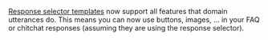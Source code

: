 [Response selector templates](retrieval-actions.mdx) now support all features that domain utterances do.
This means you can now use buttons, images, ... in your FAQ or chitchat responses
(assuming they are using the response selector).
